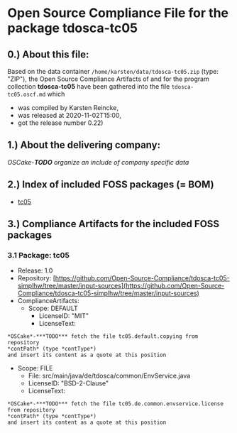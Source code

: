 # Open Source Compliance File for the package tdosca-tc05 
## 0.) About this file:

Based on the data container `/home/karsten/data/tdosca-tc05.zip` (type: "ZIP"), the
Open Source Compliance Artifacts of and for the program collection **tdosca-tc05**
have been gathered into the file `tdosca-tc05.oscf.md` which
      
* was compiled by Karsten Reincke,
* was released at 2020-11-02T15:00,
* got the release number 0.22)

## 1.) About the delivering company:

*OSCake*-***TODO*** *organize an include of company specific data*

## 2.) Index of included FOSS packages (= BOM) 

- [tc05](#TC05)

## 3.) Compliance Artifacts for the included FOSS packages

<a name="TC05"></a>
### 3.1 Package: tc05
- Release: 1.0
- Repository: [https://github.com/Open-Source-Compliance/tdosca-tc05-simplhw/tree/master/input-sources](https://github.com/Open-Source-Compliance/tdosca-tc05-simplhw/tree/master/input-sources)
- ComplianceArtifacts:
  - Scope: DEFAULT
    - LicenseID: "MIT"
    - LicenseText:

```
*OSCake*-***TODO*** fetch the file tc05.default.copying from repository 
*contPath* (type *contType*)
and insert its content as a quote at this position
```

  - Scope: FILE    
    - File: src/main/java/de/tdosca/common/EnvService.java
    - LicenseID: "BSD-2-Clause"
    - LicenseText:

```
*OSCake*-***TODO*** fetch the file tc05.de.common.envservice.license from repository 
*contPath* (type *contType*)
and insert its content as a quote at this position
```


